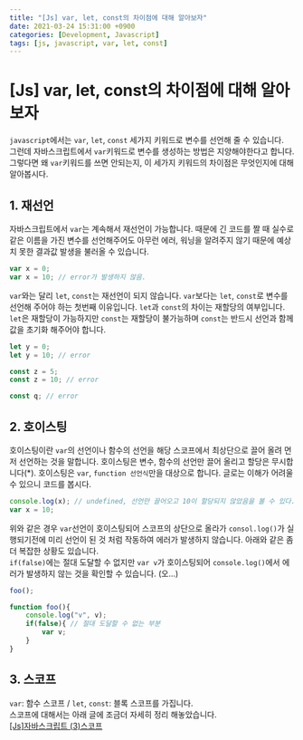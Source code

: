 ```yaml
---
title: "[Js] var, let, const의 차이점에 대해 알아보자"
date: 2021-03-24 15:31:00 +0900
categories: [Development, Javascript]
tags: [js, javascript, var, let, const]
---
```


# [Js] var, let, const의 차이점에 대해 알아보자

`javascript`에서는 `var`, `let`, `const` 세가지 키워드로 변수를 선언해 줄 수 있습니다.  
그런데 자바스크립트에서 `var`키워드로 변수를 생성하는 방법은 지양해야한다고 합니다. 그렇다면 왜 `var`키워드를 쓰면 안되는지, 이 세가지 키워드의 차이점은 무엇인지에 대해 알아봅시다.

## 1. 재선언

자바스크립트에서 `var`는 계속해서 재선언이 가능합니다. 때문에 긴 코드를 짤 때 실수로 같은 이름을 가진 변수를 선언해주어도 아무런 에러, 워닝을 알려주지 않기 때문에 예상치 못한 결과값 발생을 불러올 수 있습니다.

```javascript
var x = 0;
var x = 10; // error가 발생하지 않음.
```

`var`와는 달리 `let`, `const`는 재선언이 되지 않습니다. `var`보다는 `let`, `const`로 변수를 선언해 주어야 하는 첫번째 이유입니다. `let`과 `const`의 차이는 재할당의 여부입니다. `let`은 재할당이 가능하지만 `const`는 재할당이 불가능하며 `const`는 반드시 선언과 함께 값을 초기화 해주어야 합니다.

```javascript
let y = 0;
let y = 10; // error

const z = 5;
const z = 10; // error

const q; // error
```

## 2. 호이스팅

호이스팅이란 `var`의 선언이나 함수의 선언을 해당 스코프에서 최상단으로 끌어 올려 먼저 선언하는 것을 말합니다. 호이스팅은 변수, 함수의 선언만 끌어 올리고 할당은 무시합니다(*). 호이스팅은 `var`, `function 선언식`만을 대상으로 합니다. 글로는 이해가 어려울 수 있으니 코드를 봅시다.

```javascript
console.log(x); // undefined, 선언만 끌어오고 10이 할당되지 않았음을 볼 수 있다.
var x = 10;
```

위와 같은 경우 `var`선언이 호이스팅되어 스코프의 상단으로 올라가 `consol.log()`가 실행되기전에 미리 선언이 된 것 처럼 작동하여 에러가 발생하지 않습니다. 아래와 같은 좀더 복잡한 상황도 있습니다.  
`if(false)`에는 절대 도달할 수 없지만 `var v`가 호이스팅되어 `console.log()`에서 에러가 발생하지 않는 것을 확인할 수 있습니다. (오...)

```javascript
foo(); 

function foo(){
    console.log("v", v);
    if(false){ // 절대 도달할 수 없는 부분
        var v;
    }
}
```



## 3. 스코프

`var`: 함수 스코프 / `let`, `const`: 블록 스코프를 가집니다.  
스코프에 대해서는 아래 글에 조금더 자세히 정리 해놓았습니다.  
[[Js]자바스크립트 (3)스코프](https://j1mmyson.github.io/j1mmyson.github.io/posts/%EC%9E%90%EB%B0%94%EC%8A%A4%ED%81%AC%EB%A6%BD%ED%8A%B8-(3)%EC%8A%A4%EC%BD%94%ED%94%84/)
